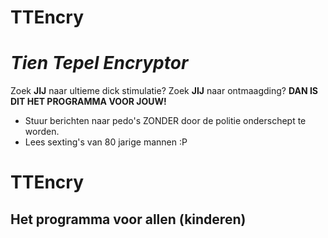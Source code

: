 # TTEncry
# *Tien Tepel Encryptor*
Zoek **__JIJ__** naar ultieme dick stimulatie?
Zoek **__JIJ__** naar ontmaagding?
**DAN IS DIT HET PROGRAMMA VOOR JOUW!**
- Stuur berichten naar pedo's ZONDER door de politie onderschept te worden.
- Lees sexting's van 80 jarige mannen :P

# TTEncry
## Het programma voor allen (kinderen)
